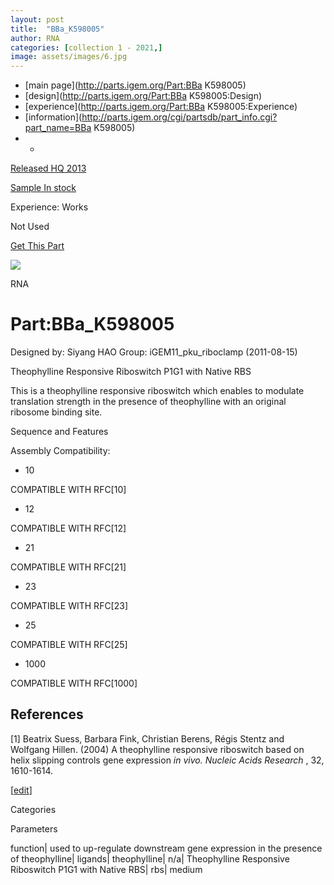 ```yaml
---
layout: post
title:  "BBa_K598005"
author: RNA
categories: [collection 1 - 2021,] 
image: assets/images/6.jpg
---
```



  * [main page](http://parts.igem.org/Part:BBa K598005)
  * [design](http://parts.igem.org/Part:BBa K598005:Design)
  * [experience](http://parts.igem.org/Part:BBa K598005:Experience)
  * [information](http://parts.igem.org/cgi/partsdb/part_info.cgi?part_name=BBa K598005)
  *   * 

[Released HQ 2013](http://parts.igem.org/Help:Part_Status_Box)

[Sample In stock](http://parts.igem.org/Help:Part_Status_Box)

Experience: Works

Not Used

[ Get This Part](http://parts.igem.org/partsdb/get_part.cgi?part=BBa_K598005)

![](http://parts.igem.org/images/partbypart/icon_rna.png)

RNA

# Part:BBa_K598005

Designed by: Siyang HAO   Group: iGEM11_pku_riboclamp   (2011-08-15)

Theophylline Responsive Riboswitch P1G1 with Native RBS

This is a theophylline responsive riboswitch which enables to modulate
translation strength in the presence of theophylline with an original ribosome
binding site.

Sequence and Features

  

Assembly Compatibility:

  * 10

COMPATIBLE WITH RFC[10]

  * 12

COMPATIBLE WITH RFC[12]

  * 21

COMPATIBLE WITH RFC[21]

  * 23

COMPATIBLE WITH RFC[23]

  * 25

COMPATIBLE WITH RFC[25]

  * 1000

COMPATIBLE WITH RFC[1000]

  

## References

[1] Beatrix Suess, Barbara Fink, Christian Berens, Régis Stentz and Wolfgang
Hillen. (2004) A theophylline responsive riboswitch based on helix slipping
controls gene expression _in vivo. Nucleic Acids Research_ , 32, 1610-1614.

[[edit](http://parts.igem.org/partsdb/part_info.cgi?part_name=BBa_K598005)]

Categories

Parameters

function| used to up-regulate downstream gene expression in the presence of
theophylline| ligands| theophylline| n/a| Theophylline Responsive Riboswitch
P1G1 with Native RBS| rbs| medium

